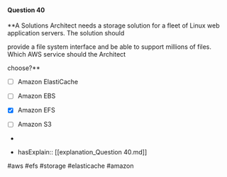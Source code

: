#### Question  40


**A Solutions Architect needs a storage solution for a fleet of Linux web application servers. The solution should

provide a file system interface and be able to support millions of files. Which AWS service should the Architect

choose?**


- [ ] Amazon ElastiCache


- [ ] Amazon EBS


- [x] Amazon EFS


- [ ] Amazon S3


*

- hasExplain:: [[explanation_Question  40.md]]

#aws #efs #storage #elasticache #amazon 